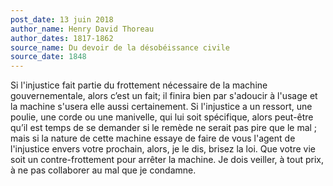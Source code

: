 ```yaml
---
post_date: 13 juin 2018
author_name: Henry David Thoreau
author_dates: 1817-1862
source_name: Du devoir de la désobéissance civile
source_date: 1848
---
```


Si l'injustice fait partie du frottement nécessaire de la machine gouvernementale, alors c’est un fait; il finira bien par s'adoucir à l'usage et la machine s'usera elle aussi certainement. Si l'injustice a un ressort, une poulie, une corde ou une manivelle, qui lui soit spécifique, alors peut-être qu’il est temps de se demander si le remède ne serait pas pire que le mal ; mais si la nature de cette machine essaye de faire de vous l'agent de l'injustice envers votre prochain, alors, je le dis, brisez la loi. Que votre vie soit un contre-frottement pour arrêter la machine. Je dois veiller, à tout prix, à ne pas collaborer au mal que je condamne.
